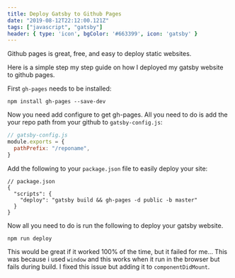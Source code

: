 ```yaml
---
title: Deploy Gatsby to Github Pages
date: "2019-08-12T22:12:00.121Z"
tags: ["javascript", "gatsby"]
header: { type: 'icon', bgColor: '#663399', icon: 'gatsby' }
---
```


Github pages is great, free, and easy to deploy static websites.

Here is a simple step my step guide on how I deployed my gatsby website to github pages.

First `gh-pages` needs to be installed:
```
npm install gh-pages --save-dev
```

Now you need add configure to get gh-pages.
All you need to do is add the your repo path from your github to `gatsby-config.js`:
```javascript
// gatsby-config.js
module.exports = {
  pathPrefix: "/reponame",
}
```

Add the following to your `package.json` file to easily deploy your site:
```
// package.json
{
  "scripts": {
    "deploy": "gatsby build && gh-pages -d public -b master"
  }
}
```

Now all you need to do is run the following to deploy your gatsby website.
```
npm run deploy
```

This would be great if it worked 100% of the time, but it failed for me...
This was because i used `window` and this works when it run in the browser but fails during build.
I fixed this issue but adding it to `componentDidMount`.